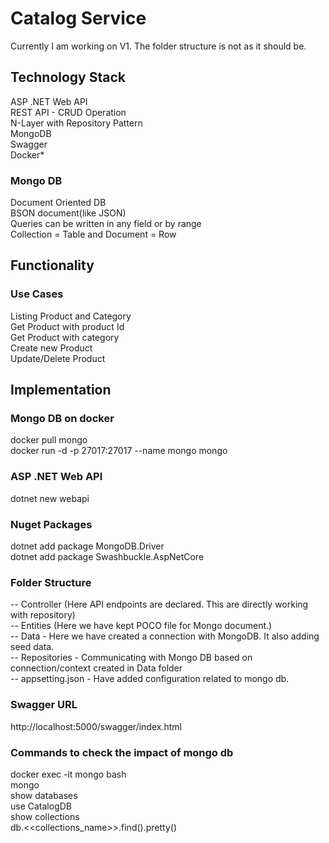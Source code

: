 # Catalog Service
Currently I am working on V1. The folder structure is not as it should be.

## Technology Stack
ASP .NET Web API  
REST API - CRUD Operation  
N-Layer with Repository Pattern  
MongoDB  
Swagger  
Docker*

### Mongo DB
Document Oriented DB  
BSON document(like JSON)  
Queries can be written in any field or by range  
Collection = Table and Document = Row

## Functionality
### Use Cases
Listing Product and Category  
Get Product with product Id  
Get Product with category  
Create new Product  
Update/Delete Product  

## Implementation
### Mongo DB on docker
docker pull mongo  
docker run -d -p 27017:27017 --name mongo mongo

### ASP .NET Web API
dotnet new webapi

### Nuget Packages
dotnet add package MongoDB.Driver  
dotnet add package Swashbuckle.AspNetCore

### Folder Structure
-- Controller (Here API endpoints are declared. This are directly working with repository)  
-- Entities (Here we have kept POCO file for Mongo document.)  
-- Data - Here we have created a connection with MongoDB. It also adding seed data.  
-- Repositories - Communicating with Mongo DB based on connection/context created in Data folder  
-- appsetting.json - Have added configuration related to mongo db.

### Swagger URL
http://localhost:5000/swagger/index.html

### Commands to check the impact of mongo db
docker exec -it mongo bash  
mongo  
show databases  
use CatalogDB  
show collections  
db.<<collections_name>>.find().pretty()


